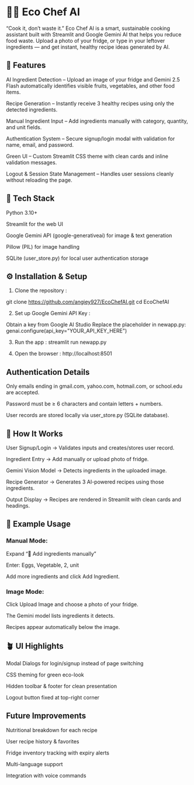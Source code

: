 # 👨‍🍳 Eco Chef AI

“Cook it, don’t waste it.”
Eco Chef AI is a smart, sustainable cooking assistant built with Streamlit and Google Gemini AI that helps you reduce food waste. Upload a photo of your fridge, or type in your leftover ingredients — and get instant, healthy recipe ideas generated by AI.

## 🌿 Features

AI Ingredient Detection – Upload an image of your fridge and Gemini 2.5 Flash automatically identifies visible fruits, vegetables, and other food items.

Recipe Generation – Instantly receive 3 healthy recipes using only the detected ingredients.

Manual Ingredient Input – Add ingredients manually with category, quantity, and unit fields.

Authentication System – Secure signup/login modal with validation for name, email, and password.

Green UI – Custom Streamlit CSS theme with clean cards and inline validation messages.

Logout & Session State Management – Handles user sessions cleanly without reloading the page.

## 🧠 Tech Stack

Python 3.10+

Streamlit for the web UI

Google Gemini API (google-generativeai) for image & text generation

Pillow (PIL) for image handling

SQLite (user_store.py) for local user authentication storage

## ⚙️ Installation & Setup

1. Clone the repository :

git clone https://github.com/angiey927/EcoChefAI.git
cd EcoChefAI

2. Set up Google Gemini API Key :

Obtain a key from Google AI Studio
Replace the placeholder in newapp.py:
genai.configure(api_key="YOUR_API_KEY_HERE")

3. Run the app : streamlit run newapp.py

4. Open the browser : http://localhost:8501

## Authentication Details

Only emails ending in gmail.com, yahoo.com, hotmail.com, or school.edu are accepted.

Password must be ≥ 6 characters and contain letters + numbers.

User records are stored locally via user_store.py (SQLite database).

## 🧩 How It Works

User Signup/Login → Validates inputs and creates/stores user record.

Ingredient Entry → Add manually or upload photo of fridge.

Gemini Vision Model → Detects ingredients in the uploaded image.

Recipe Generator → Generates 3 AI-powered recipes using those ingredients.

Output Display → Recipes are rendered in Streamlit with clean cards and headings.

## 🧾 Example Usage

### Manual Mode:

Expand “🧺 Add ingredients manually”

Enter: Eggs, Vegetable, 2, unit

Add more ingredients and click Add Ingredient.

### Image Mode:

Click Upload Image and choose a photo of your fridge.

The Gemini model lists ingredients it detects.

Recipes appear automatically below the image.

## 🪴 UI Highlights

Modal Dialogs for login/signup instead of page switching

CSS theming for green eco-look

Hidden toolbar & footer for clean presentation

Logout button fixed at top-right corner

## Future Improvements

Nutritional breakdown for each recipe

User recipe history & favorites

Fridge inventory tracking with expiry alerts

Multi-language support

Integration with voice commands
